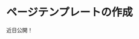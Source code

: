 # ページテンプレートの作成

近日公開！


<!-- Page Templates let you create pages based on predefined layouts and content. There are two types of Page Templates you can create:

* [Widget Page](./understanding-pages.md#widget-pages) Template
* [Content Page](./building-content-pages.md) Template

By default, the [Search](./adding-a-page-to-a-site.md#search), [Wiki](./adding-a-page-to-a-site.md#wiki), and [Blog](./adding-a-page-to-a-site.md#blog) global Widget Page Templates are available.

![The Blog Page Template is already available for use along with the Search and Wiki Page Templates.](./creating-a-page-template/images/01.png)

The steps below show how to create and use Widget and Content Page Templates.

1. Open the Product Menu and go to *Site Builder* &rarr; *Pages*.

1. Select the *Page Templates* tab.

1. Click *New* and create a new collection to organize your Page Templates.

1. Click the *Add* icon (![Add Page Template](../../../../images/icon-add.png)) and select either *Widget Page Template* or *Content Page Template*. You can return to the Page Template's configuration at any time by clicking the *Actions* icon (![Actions](../../../../images/icon-actions.png)) next to the Page Template in the Collection and selecting *Configure*.

1. Enter a Name.

1. Click *Save*.

1. You're automatically transported to the new Page Template. Follow the instructions in [Widget Pages](./understanding-pages.md#widget-pages) to create your Widget Page Template. Likewise, see [Building Content Pages](./building-content-pages.md) to configure your Content Page Template.

```{note}
After a Page Template has been created, by default only the creator of the Page Template can use it. To give other users access to it, select *Permissions* from the Page Template's Actions menu and check the *View* permission for the Roles that you want to view the Page Template. If you want any user who can create a page to be able to use the Page Template, check the *View* permission for the *User* Role.
```

## Additional Information

### Propagating Changes

When creating a page from a Widget Page Template, changes are inherited from the Page Template by default, so future changes are propagated to the pages that use the Page Template. Site Administrators can disable this behavior through the [settings for the individual page](./06-configuring-individual-pages.md#general). However, this is not true for Content Pages. Changes **are not automatically propagated** for Content Pages created from Content Page Templates. You can, however, propagate changes made to the Fragments used on a Content Page. See [Propagating Fragment Changes](TODO) for more information.

```{note}
If staging has been enabled, changes to the Widget Page Template are automatically propagated to the staged page. These changes must still be approved before the page is published to the live site. For this reason, the automatic propagation of Widget Page Template changes to the staged page cannot be turned off and the *Inherit Changes* selector does not appear. You can read more about staging in the [Staging](TODO) section.
```

```{note}
You can share your Page Templates with other sites using the same process as you would for pages. Follow the instructions in [Importing and Exporting Pages and Content](../01-building-sites/09-importing-exporting-pages-and-content.md) to learn how.
``` -->
